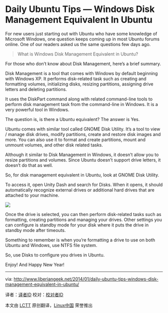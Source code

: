 Daily Ubuntu Tips — Windows Disk Management Equivalent In Ubuntu
================================================================================
For new users just starting out with Ubuntu who have some knowledge of Microsoft Windows, one question keeps coming up in most Ubuntu forums online. One of our readers asked us the same questions few days ago.

> What is Windows Disk Management Equivalent in Ubuntu?

For those who don’t know about Disk Management, here’s a brief summary.

Disk Management is a tool that comes with Windows by default beginning with Windows XP. It performs disk-related task such as creating and formatting volumes, initializing disks, resizing partitions, assigning drive letters and deleting partitions.

It uses the DiskPart command along with related command-line tools to perform disk management task from the command-line in Windows. It is a very powerful tool in Windows.

The question is, is there a Ubuntu equivalent? The answer is Yes.

Ubuntu comes with similar tool called GNOME Disk Utility. It’s a tool to view / manage disk drives, modify partitions, create and restore disk images and more. You can also use it to format and create partitions, mount and unmount volumes, and other disk related tasks.

Although it similar to Disk Management in Windows, it doesn’t allow you to resize partitions and volumes. Since Ubuntu doesn’t support drive letters, it doesn’t do that as well.

So, for disk management equivalent in Ubuntu, look at GNOME Disk Utility.

To access it, open Unity Dash and search for Disks. When it opens, it should automatically recognize external drives or additional hard drives that are attached to your machine.

![](http://www.liberiangeek.net/wp-content/uploads/2014/01/dropboxubuntumissingfolder3.png)

Once the drive is selected, you can then perform disk-related tasks such as formatting, creating partitions and managing your drives. Other settings you can configure is standby mode for your disk where it puts the drive in standby mode after timeouts.

Something to remember is when you’re formatting a drive to use on both Ubuntu and Windows, use NTFS file system.

So, use Disks to configure you drives in Ubuntu.

Enjoy! And Happy New Year!

--------------------------------------------------------------------------------

via: http://www.liberiangeek.net/2014/01/daily-ubuntu-tips-windows-disk-management-equivalent-in-ubuntu/

译者：[译者ID](https://github.com/译者ID) 校对：[校对者ID](https://github.com/校对者ID)

本文由 [LCTT](https://github.com/LCTT/TranslateProject) 原创翻译，[Linux中国](http://linux.cn/) 荣誉推出